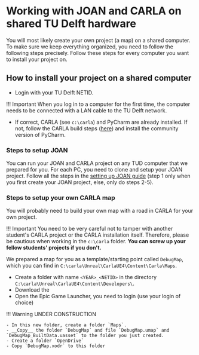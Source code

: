 # Working with JOAN and CARLA on shared TU Delft hardware

You will most likely create your own project (a map) on a shared computer. To make sure we keep everything organized, you need to follow the following steps precisely. Follow these steps for every computer you want to install your project on.

## How to install your project on a shared computer

- Login with your TU Delft NETID. 

!!! Important
    When you log in to a computer for the first time, the computer needs to be connected with a LAN cable to the TU Delft network.

- If correct, CARLA (see `c:\carla`) and PyCharm are already installed. If not, follow the CARLA build steps ([here](setup-carla-windows.md)) and install the community version of PyCharm.

### Steps to setup JOAN

You can run your JOAN and CARLA project on any TUD computer that we prepared for you. For each PC, you need to clone and setup your JOAN project. Follow all the steps in the [setting up JOAN guide](setup-joan.md) (step 1 only when you first create your JOAN project, else, only do steps 2-5). 


### Steps to setup your own CARLA map

You will probably need to build your own map with a road in CARLA for your own project.

!!! Important
    You need to be very careful not to tamper with another student's CARLA project or the CARLA installation itself. Therefore, please be cautious when working in the `c:\carla` folder. __You can screw up your fellow students' projects if you don't.__

We prepared a map for you as a template/starting point called `DebugMap`, which you can find in `C:\carla\Unreal\CarlaUE4\Content\Carla\Maps`.


- Create a folder with name `<YEAR>_<NETID>` in the directory `C:\carla\Unreal\CarlaUE4\Content\Developers\`. 
- Download the 
- Open the Epic Game Launcher, you need to login (use your login of choice)

!!! Warning
    UNDER CONSTRUCTION
    
    - In this new folder, create a folder `Maps`. 
    - __Copy__ the folder `DebugMap` and file `DebugMap.umap` and `DebugMap_BuiltData.uasset` to the folder you just created.
    - Create a folder `OpenDrive`
    - Copy `DebugMap.xodr` to this folder